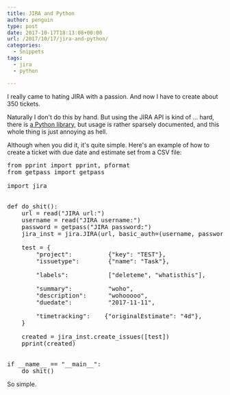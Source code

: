```yaml
---
title: JIRA and Python
author: penguin
type: post
date: 2017-10-17T18:13:08+00:00
url: /2017/10/17/jira-and-python/
categories:
  - Snippets
tags:
  - jira
  - python

---
```

I really came to hating JIRA with a passion. And now I have to create about 350 tickets.

Naturally I don't do this by hand. But using the JIRA API is kind of ... hard, there is [a Python library][1], but usage is rather sparsely documented, and this whole thing is just annoying as hell.

Although when you did it, it's quite simple. Here's an example of how to create a ticket with due date and estimate set from a CSV file:

<pre class="lang:python decode:true  " title="create a JIRA issue using Python and the JIRA module">from pprint import pprint, pformat
from getpass import getpass

import jira
 
 
def do_shit():
    url = read("JIRA url:")
    username = read("JIRA username:")
    password = getpass("JIRA password:")
    jira_inst = jira.JIRA(url, basic_auth=(username, password))
 
    test = {
        "project":          {"key": "TEST"},
        "issuetype":        {"name": "Task"},
 
        "labels":           ["deleteme", "whatisthis"],
 
        "summary":          "woho",
        "description":      "wohooooo",
        "duedate":          "2017-11-11",
 
        "timetracking":    {"originalEstimate": "4d"},
    }
 
    created = jira_inst.create_issues([test])
    pprint(created)
 
 
if __name__ == "__main__":
    do_shit()</pre>

So simple.

 [1]: https://jira.readthedocs.io/en/master/